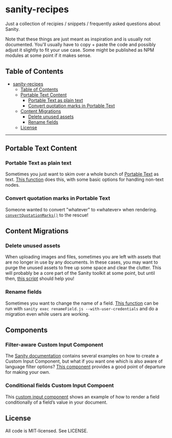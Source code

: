 # sanity-recipes

Just a collection of recipies / snippets / frequently asked questions about Sanity.

Note that these things are just meant as inspiration and is usually not documented. You'll usually have to copy + paste the code and possibly adjust it slightly to fit your use case. Some might be published as NPM modules at some point if it makes sense.

## Table of Contents

- [sanity-recipes](#sanity-recipes)
  - [Table of Contents](#table-of-contents)
  - [Portable Text Content](#portable-text-content)
    - [Portable Text as plain text](#portable-text-as-plain-text)
    - [Convert quotation marks in Portable Text](#convert-quotation-marks-in-portable-text)
  - [Content Migrations](#content-migrations)
    - [Delete unused assets](#delete-unused-assets)
    - [Rename fields](#rename-fields)
  - [License](#license)

---

## Portable Text Content

### Portable Text as plain text

Sometimes you just want to skim over a whole bunch of [Portable Text](https://www.portabletext.org) as text. [This function](snippets/blocksToText.js) does this, with some basic options for handling non-text nodes.

### Convert quotation marks in Portable Text

Someone wanted to convert "whatever" to «whatever» when rendering. [`convertQuotationMarks()`](snippets/convertQuotationMarks.js) to the rescue!

## Content Migrations

### Delete unused assets

When uploading images and files, sometimes you are left with assets that are no longer in use by any documents. In these cases, you may want to purge the unused assets to free up some space and clear the clutter. This will probably be a core part of the Sanity toolkit at some point, but until then, [this script](snippets/deleteUnusedAssets.js) should help you!

### Rename fields

Sometimes you want to change the name of a field. [This function](snippets/renameField.js) can be run with `sanity exec renameField.js --with-user-credentials` and do a migration even while users are working.

## Components

### Filter-aware Custom Input Component

The [Sanity documentation](https://sanity.io/docs) contains several examples on how to create a Custom Input Component, but what if you want one which is also aware of language filter options? [This component](snippets/CustomObjectInputWithLanguageFilter.js) provides a good point of departure for making your own.

### Conditional fields Custom Input Compoent

This [custom input component](snippets/conditionalFieldsCustomInputComponent.js) shows an example of how to render a field conditionally of a field’s value in your document.

## License

All code is MIT-licensed. See LICENSE.
